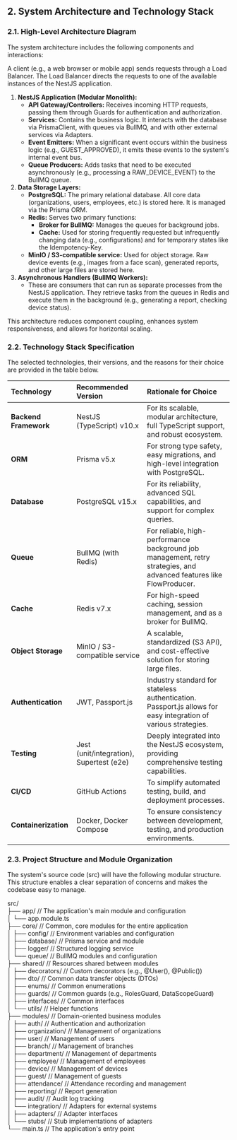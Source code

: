 
## **2. System Architecture and Technology Stack**

### **2.1. High-Level Architecture Diagram**

The system architecture includes the following components and interactions:

A client (e.g., a web browser or mobile app) sends requests through a Load Balancer. The Load Balancer directs the requests to one of the available instances of the NestJS application.

1. **NestJS Application (Modular Monolith):**  
   * **API Gateway/Controllers:** Receives incoming HTTP requests, passing them through Guards for authentication and authorization.  
   * **Services:** Contains the business logic. It interacts with the database via PrismaClient, with queues via BullMQ, and with other external services via Adapters.  
   * **Event Emitters:** When a significant event occurs within the business logic (e.g., GUEST_APPROVED), it emits these events to the system's internal event bus.  
   * **Queue Producers:** Adds tasks that need to be executed asynchronously (e.g., processing a RAW_DEVICE_EVENT) to the BullMQ queue.  
2. **Data Storage Layers:**  
   * **PostgreSQL:** The primary relational database. All core data (organizations, users, employees, etc.) is stored here. It is managed via the Prisma ORM.  
   * **Redis:** Serves two primary functions:  
     * **Broker for BullMQ:** Manages the queues for background jobs.  
     * **Cache:** Used for storing frequently requested but infrequently changing data (e.g., configurations) and for temporary states like the Idempotency-Key.  
   * **MinIO / S3-compatible service:** Used for object storage. Raw device events (e.g., images from a face scan), generated reports, and other large files are stored here.  
3. **Asynchronous Handlers (BullMQ Workers):**  
   * These are consumers that can run as separate processes from the NestJS application. They retrieve tasks from the queues in Redis and execute them in the background (e.g., generating a report, checking device status).

This architecture reduces component coupling, enhances system responsiveness, and allows for horizontal scaling.

### **2.2. Technology Stack Specification**

The selected technologies, their versions, and the reasons for their choice are provided in the table below.

| Technology | Recommended Version | Rationale for Choice |
| :---- | :---- | :---- |
| **Backend Framework** | NestJS (TypeScript) v10.x | For its scalable, modular architecture, full TypeScript support, and robust ecosystem. |
| **ORM** | Prisma v5.x | For strong type safety, easy migrations, and high-level integration with PostgreSQL. |
| **Database** | PostgreSQL v15.x | For its reliability, advanced SQL capabilities, and support for complex queries. |
| **Queue** | BullMQ (with Redis) | For reliable, high-performance background job management, retry strategies, and advanced features like FlowProducer. |
| **Cache** | Redis v7.x | For high-speed caching, session management, and as a broker for BullMQ. |
| **Object Storage** | MinIO / S3-compatible service | A scalable, standardized (S3 API), and cost-effective solution for storing large files. |
| **Authentication** | JWT, Passport.js | Industry standard for stateless authentication. Passport.js allows for easy integration of various strategies. |
| **Testing** | Jest (unit/integration), Supertest (e2e) | Deeply integrated into the NestJS ecosystem, providing comprehensive testing capabilities. |
| **CI/CD** | GitHub Actions | To simplify automated testing, build, and deployment processes. |
| **Containerization** | Docker, Docker Compose | To ensure consistency between development, testing, and production environments. |

### **2.3. Project Structure and Module Organization**

The system's source code (src) will have the following modular structure. This structure enables a clear separation of concerns and makes the codebase easy to manage.

src/  
├── app/                     // The application's main module and configuration  
│   └── app.module.ts  
├── core/                    // Common, core modules for the entire application  
│   ├── config/              // Environment variables and configuration  
│   ├── database/            // Prisma service and module  
│   ├── logger/              // Structured logging service  
│   └── queue/               // BullMQ modules and configuration  
├── shared/                  // Resources shared between modules  
│   ├── decorators/          // Custom decorators (e.g., @User(), @Public())  
│   ├── dto/                 // Common data transfer objects (DTOs)  
│   ├── enums/               // Common enumerations  
│   ├── guards/              // Common guards (e.g., RolesGuard, DataScopeGuard)  
│   ├── interfaces/          // Common interfaces  
│   └── utils/               // Helper functions  
├── modules/                 // Domain-oriented business modules  
│   ├── auth/                // Authentication and authorization  
│   ├── organization/        // Management of organizations  
│   ├── user/                // Management of users  
│   ├── branch/              // Management of branches  
│   ├── department/          // Management of departments  
│   ├── employee/            // Management of employees  
│   ├── device/              // Management of devices  
│   ├── guest/               // Management of guests  
│   ├── attendance/          // Attendance recording and management  
│   ├── reporting/           // Report generation  
│   ├── audit/               // Audit log tracking  
│   └── integration/         // Adapters for external systems  
│       ├── adapters/        // Adapter interfaces  
│       └── stubs/           // Stub implementations of adapters  
└── main.ts                  // The application's entry point
